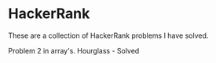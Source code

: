 # HackerRank

These are a collection of HackerRank problems I have solved. 

Problem 2 in array's. 
Hourglass - Solved
